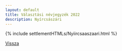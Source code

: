 ```yaml
---
layout: default
title: Választási névjegyzék 2022
description: Nyírcsászári
---
```


{% include settlementHTMLs/Nyiircsaaszaari.html %}

[Vissza](./)